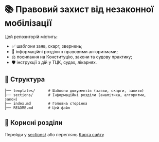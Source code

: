 # 📚 Правовий захист від незаконної мобілізації

Цей репозиторій містить:
- ✅ шаблони заяв, скарг, звернень;
- 📖 інформаційні розділи з правовими алгоритмами;
- ⚖️ посилання на Конституцію, закони та судову практику;
- 🛡️ інструкції з дій у ТЦК, судах, лікарнях.

## 📂 Структура

```
├── templates/      # Шаблони документів (заяви, скарги, запити)
├── sections/       # Інформаційні розділи (аналітика, алгоритми, закон)
├── index.md        # Головна сторінка
├── README.md       # Цей файл
```

## 🔗 Корисні розділи

Перейди у [sections/](sections/) або переглянь [Карта сайту](sitemap.md)
